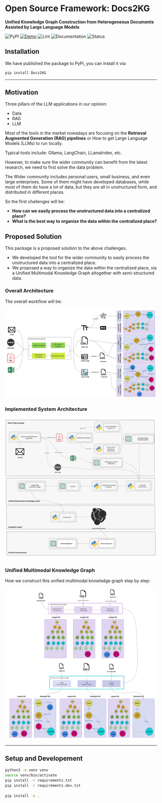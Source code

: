 # Open Source Framework: Docs2KG

**Unified Knowledge Graph Construction from Heterogeneous Documents Assisted by Large
Language Models**

![PyPI](https://img.shields.io/pypi/v/Docs2KG)
[![Demo](https://img.shields.io/badge/Demo-Available-blue)](https://docs2kg.ai4wa.com/Video/)
![Lint](https://github.com/AI4WA/Docs2KG/actions/workflows/lint.yml/badge.svg)
![Documentation](https://github.com/AI4WA/Docs2KG/actions/workflows/docs.yml/badge.svg)
![Status](https://img.shields.io/badge/Status-Work%20in%20Progress-yellow)

## Installation

We have published the package to PyPi, you can install it via:

```bash
pip install Docs2KG
```

---

## Motivation

Three pillars of the LLM applications in our opinion:

- Data
- RAG
- LLM

Most of the tools in the market nowadays are focusing on the **Retrieval Augmented Generation (RAG) pipelines** or
How to get Large Language Models (LLMs) to run locally.

Typical tools include: Ollama, LangChain, LLamaIndex, etc.

However, to make sure the wider community can benefit from the latest research, we need to first solve the data problem.

The Wider community includes personal users, small business, and even large enterprises.
Some of them might have developed databases, while most of them do have a lot of data, but they are all in unstructured
form, and distributed in different places.

So the first challenges will be:

- **How can we easily process the unstructured data into a centralized place?**
- **What is the best way to organize the data within the centralized place?**

## Proposed Solution

This package is a proposed solution to the above challenges.

- We developed the tool for the wider community to easily process the unstructured data into a centralized place.
- We proposed a way to organize the data within the centralized place, via a Unified Multimodal Knowledge Graph
  altogether with semi-structured data.

### Overall Architecture

The overall workflow will be:

![img.png](docs/images/Docs2KG.jpg)

### Implemented System Architecture

![img.png](docs/images/Modules.jpg)

### Unified Multimodal Knowledge Graph

How we construct this unified multimodal knowledge graph step by step:

![img.png](docs/images/KGConstruction.jpg)

---

## Setup and Developement

```bash
python3 -m venv venv
source venv/bin/activate
pip install -r requirements.txt
pip install -r requirements.dev.txt

pip install -e .
```
